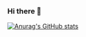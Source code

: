 ### Hi there 👋

[![Anurag's GitHub stats](https://github-readme-stats.vercel.app/api?username=Duck1en)](https://github.com/anuraghazra/github-readme-stats)

<!--
**Duck1en/Duck1en** is a ✨ _special_ ✨ repository because its `README.md` (this file) appears on your GitHub profile.

Here are some ideas to get you started:

- 🔭 I’m currently working on ...
- 🌱 I’m currently learning ...
- 👯 I’m looking to collaborate on ...
- 🤔 I’m looking for help with ...
- 💬 Ask me about ...
- 📫 How to reach me: ...
- 😄 Pronouns: ...
- ⚡ Fun fact: ...
-->
